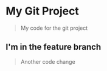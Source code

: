 # My Git Project

> My code for the git project

## I'm in the feature branch

> Another code change
